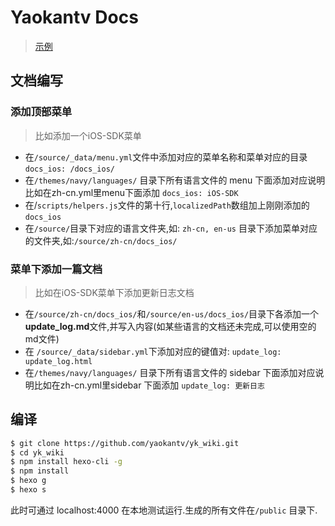 # Yaokantv Docs
> [示例](https://fervent-goldberg-a4201e.netlify.com/ "示例")

## 文档编写
### 添加顶部菜单
> 比如添加一个iOS-SDK菜单

* 在`/source/_data/menu.yml`文件中添加对应的菜单名称和菜单对应的目录 `docs_ios: /docs_ios/`
* 在`/themes/navy/languages/` 目录下所有语言文件的 menu 下面添加对应说明比如在zh-cn.yml里menu下面添加  `docs_ios: iOS-SDK`
* 在/`scripts/helpers.js`文件的第十行,`localizedPath`数组加上刚刚添加的 `docs_ios`
* 在`/source/`目录下对应的语言文件夹,如: `zh-cn, en-us` 目录下添加菜单对应的文件夹,如:`/source/zh-cn/docs_ios/`

### 菜单下添加一篇文档
> 比如在iOS-SDK菜单下添加更新日志文档

* 在`/source/zh-cn/docs_ios/`和`/source/en-us/docs_ios/`目录下各添加一个 **update_log.md**文件,并写入内容(如某些语言的文档还未完成,可以使用空的md文件)
* 在 `/source/_data/sidebar.yml`下添加对应的键值对: `update_log: update_log.html`
* 在`/themes/navy/languages/` 目录下所有语言文件的 sidebar 下面添加对应说明比如在zh-cn.yml里sidebar 下面添加  `update_log: 更新日志`

## 编译
``` bash
$ git clone https://github.com/yaokantv/yk_wiki.git
$ cd yk_wiki
$ npm install hexo-cli -g
$ npm install
$ hexo g
$ hexo s
```
此时可通过 localhost:4000 在本地测试运行.生成的所有文件在`/public` 目录下.
